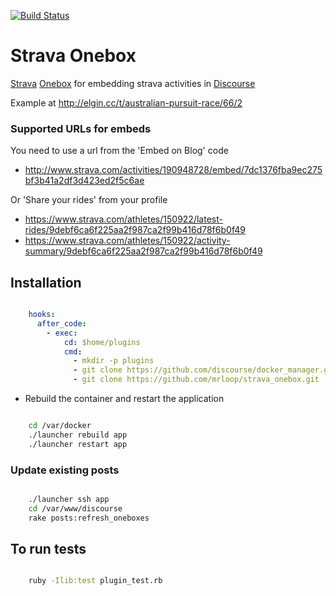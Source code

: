 [![Build Status](https://travis-ci.org/mrloop/strava_onebox.svg?branch=master)](https://travis-ci.org/mrloop/strava_onebox)

# Strava Onebox

[Strava](https://www.strava.com/) [Onebox](https://github.com/discourse/onebox) for embedding strava activities in [Discourse](discourse.org)

Example at http://elgin.cc/t/australian-pursuit-race/66/2

### Supported URLs for embeds

You need to use a url from the 'Embed on Blog' code

  - http://www.strava.com/activities/190948728/embed/7dc1376fba9ec275bf3b41a2df3d423ed2f5c6ae

Or 'Share your rides' from your profile

  - https://www.strava.com/athletes/150922/latest-rides/9debf6ca6f225aa2f987ca2f99b416d78f6b0f49
  - https://www.strava.com/athletes/150922/activity-summary/9debf6ca6f225aa2f987ca2f99b416d78f6b0f49

## Installation

```yml

    hooks:
      after_code:
        - exec:
            cd: $home/plugins
            cmd:
              - mkdir -p plugins
              - git clone https://github.com/discourse/docker_manager.git
              - git clone https://github.com/mrloop/strava_onebox.git

```

* Rebuild the container and restart the application

```sh

    cd /var/docker
    ./launcher rebuild app
    ./launcher restart app

```

### Update existing posts

```sh

    ./launcher ssh app
    cd /var/www/discourse
    rake posts:refresh_oneboxes

```

## To run tests

```sh

    ruby -Ilib:test plugin_test.rb

```
